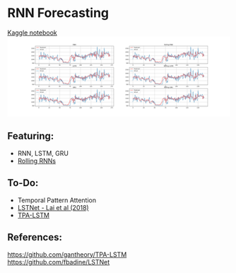 # RNN Forecasting 
[Kaggle notebook](https://www.kaggle.com/mingboi/rolling-rnns)
![Results](https://github.com/mingboi95/forecasting/blob/main/img/Summary.jpg?raw=true)


## Featuring:
- RNN, LSTM, GRU
- [Rolling RNNs](https://par.nsf.gov/servlets/purl/10186768)

## To-Do:
- Temporal Pattern Attention
- [LSTNet - Lai et al (2018)](https://arxiv.org/abs/1703.07015)
- [TPA-LSTM](https://github.com/gantheory/TPA-LSTM)

## References:
https://github.com/gantheory/TPA-LSTM  
https://github.com/fbadine/LSTNet


